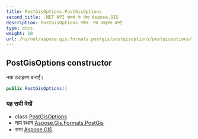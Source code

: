 ```yaml
---
title: PostGisOptions.PostGisOptions
second_title: .NET API संदर्भ के लिए Aspose.GIS
description: PostGisOptions नर्मत. नय उदहरण बनएँ
type: docs
weight: 10
url: /hi/net/aspose.gis.formats.postgis/postgisoptions/postgisoptions/
---
```

## PostGisOptions constructor

नया उदाहरण बनाएँ।

```csharp
public PostGisOptions()
```

### यह सभी देखें

* class [PostGisOptions](../)
* नाम स्थान [Aspose.Gis.Formats.PostGis](../../postgisoptions/)
* सभा [Aspose.GIS](../../../)


